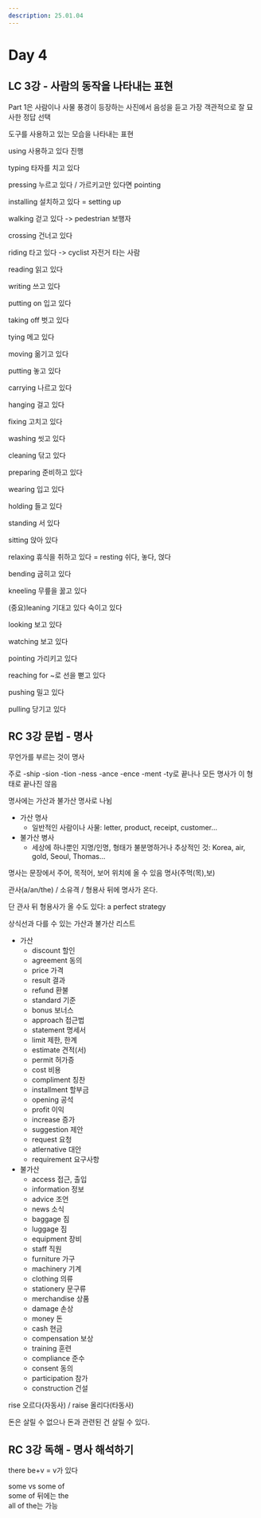 ```yaml
---
description: 25.01.04
---
```


# Day 4

## LC 3강 - 사람의 동작을 나타내는 표현

Part 1은 사람이나 사물 풍경이 등장하는 사진에서 음성을 듣고 가장 객관적으로 잘 묘사한 정답 선택

도구를 사용하고 있는 모습을 나타내는 표현

using 사용하고 있다 진행

typing 타자를 치고 있다

pressing 누르고 있다 / 가르키고만 있다면 pointing

installing 설치하고 있다 = setting up

walking 걷고 있다 -> pedestrian 보행자

crossing 건너고 있다

riding 타고 있다 -> cyclist 자전거 타는 사람

reading 읽고 있다

writing 쓰고 있다

putting on 입고 있다

taking off 벗고 있다

tying 메고 있다

moving 옮기고 있다

putting 놓고 있다

carrying 나르고 있다

hanging 걸고 있다

fixing 고치고 있다

washing 씻고 있다

cleaning 닦고 있다

preparing 준비하고 있다

wearing 입고 있다

holding 들고 있다

standing 서 있다

sitting 앉아 있다

relaxing 휴식을 취하고 있다 = resting 쉬다, 놓다, 얹다

bending 굽히고 있다

kneeling 무릎을 꿇고 있다

(중요)leaning 기대고 있다 숙이고 있다

looking 보고 있다

watching 보고 있다

pointing 가리키고 있다

reaching for \~로 선을 뻗고 있다

pushing 밀고 있다

pulling 당기고 있다

## RC 3강 문법 - 명사

무언가를 부르는 것이 명사

주로 -ship -sion -tion -ness -ance -ence -ment -ty로 끝나나 모든 명사가 이 형태로 끝나진 않음

명사에는 가산과 불가산 명사로 나뉨

* 가산 명사
  * 일반적인 사람이나 사물: letter, product, receipt, customer...
* 불가산 병사
  * 세상에 하나뿐인 지명/인명, 형태가 불분명하거나 추상적인 것: Korea, air, gold, Seoul, Thomas...

명사는 문장에서 주어, 목적어, 보어 위치에 올 수 있음 명사(주먹(목),보)

관사(a/an/the) / 소유격 / 형용사 뒤에 명사가 온다.

단 관사 뒤 형용사가 올 수도 있다: a perfect strategy

상식선과 다를 수 있는 가산과 불가산 리스트

* 가산
  * discount 할인
  * agreement 동의
  * price 가격
  * result 결과
  * refund 환불
  * standard 기준
  * bonus 보너스
  * approach 접근법
  * statement 명세서
  * limit 제한, 한계
  * estimate 견적(서)
  * permit 허가증
  * cost 비용
  * compliment 칭찬
  * installment 할부금
  * opening 공석
  * profit 이익
  * increase 증가
  * suggestion 제안
  * request 요청
  * atlernative 대안
  * requirement 요구사항
* 불가산
  * access 접근, 출입
  * information 정보
  * advice 조언
  * news 소식
  * baggage 짐
  * luggage 짐
  * equipment 장비
  * staff 직원
  * furniture 가구
  * machinery 기계
  * clothing 의류
  * stationery 문구류
  * merchandise 상품
  * damage 손상
  * money 돈
  * cash 현금
  * compensation 보상
  * training 훈련
  * compliance 준수
  * consent 동의
  * participation 참가
  * construction 건설

rise 오르다(자동사) / raise 올리다(타동사)

돈은 살릴 수 없으나 돈과 관련된 건 살릴 수 있다.

## RC 3강 독해 - 명사 해석하기

there be+v = v가 있다

some vs some of\
some of 뒤에는 the\
all of the는 가능

